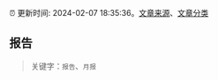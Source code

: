 :alarm_clock: 更新时间: 2024-02-07 18:35:36。[文章来源](/README.md)、[文章分类](/TAGS.md)

## 报告


> 关键字：`报告`、`月报`



